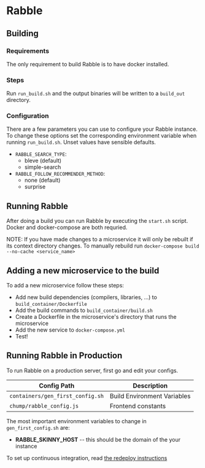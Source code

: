 # Rabble

## Building

### Requirements

The only requirement to build Rabble is to have docker installed.

### Steps

Run `run_build.sh` and the output binaries will be written to a `build_out`
directory.

### Configuration

There are a few parameters you can use to configure your Rabble instance.
To change these options set the corresponding environment variable when running
`run_build.sh`. Unset values have sensible defaults.

 - `RABBLE_SEARCH_TYPE`:
   - bleve (default)
   - simple-search
 - `RABBLE_FOLLOW_RECOMMENDER_METHOD`:
   - none (default)
   - surprise

## Running Rabble

After doing a build you can run Rabble by executing the `start.sh` script.
Docker and docker-compose are both requried.

NOTE: If you have made changes to a microservice it will only be rebuilt if its
context directory changes. To manually rebuild run
`docker-compose build --no-cache <service_name>`

## Adding a new microservice to the build

To add a new microservice follow these steps:
 - Add new build dependencies (compilers, libraries, ...) to `build_container/Dockerfile`
 - Add the build commands to `build_container/build.sh`
 - Create a Dockerfile in the microservice's directory that runs the microservice
 - Add the new service to `docker-compose.yml`
 - Test!

## Running Rabble in Production

To run Rabble on a production server, first go and edit your configs.

| Config Path                     | Description                 |
| ------------------------------- | --------------------------- |
| `containers/gen_first_config.sh`| Build Environment Variables |
| `chump/rabble_config.js`        | Frontend constants          |

The most important environment variables to change in `gen_first_config.sh` are:
- **RABBLE_SKINNY_HOST** -- this should be the domain of the your instance

To set up continuous integration, read 
[the redeploy instructions](https://github.com/CPSSD/rabble/blob/master/script/redeploy/README.md)
